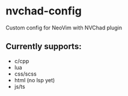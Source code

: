 # nvchad-config
Custom config for NeoVim with NVChad plugin

## Currently supports:
- c/cpp
- lua
- css/scss
- html (no lsp yet)
- js/ts
